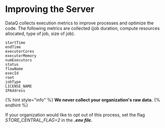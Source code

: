 # Improving the Server

DataQ collects execution metrics to improve processes and optimize the code. The following metrics are collected \(job duration, compute resources allocated, type of job, size of job\). 

```text
startTime
endTime
executorCores
executorMemory
numExecutors
status
flowName
execId
root
jobType
LICENSE_NAME
IPAddress
```



{% hint style="info" %}
**We never collect your organization's raw data.** 
{% endhint %}



If your organization would like to opt out of this process, set the flag _STORE\_CENTRAL\_FLAG=2_ in the _**.env file.**_

